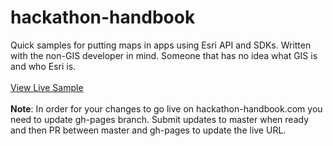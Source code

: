 # hackathon-handbook
Quick samples for putting maps in apps using Esri API and SDKs.  Written with the non-GIS developer in mind.  Someone that has no idea what GIS is and who Esri is.
<br><br>
<a href="http://david-chambers.github.io/hackathon-handbook/">View Live Sample</a>
<br><br>
<b>Note</b>: In order for your changes to go live on hackathon-handbook.com you need to update gh-pages branch.  Submit updates to master when ready and then PR between master and gh-pages to update the live URL.
